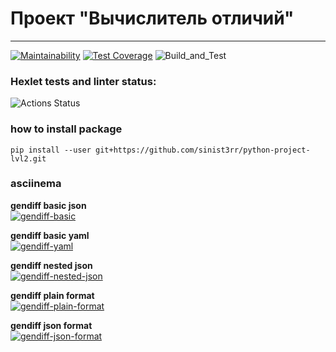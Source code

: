 # Проект "Вычислитель отличий"

---
[![Maintainability](https://api.codeclimate.com/v1/badges/f4f501f2dddceddbb013/maintainability)](https://codeclimate.com/github/sinist3rr/python-project-lvl2/maintainability)
[![Test Coverage](https://api.codeclimate.com/v1/badges/f4f501f2dddceddbb013/test_coverage)](https://codeclimate.com/github/sinist3rr/python-project-lvl2/test_coverage)
![Build_and_Test](https://github.com/sinist3rr/python-project-lvl2/workflows/build%20&%20test/badge.svg)


### Hexlet tests and linter status:
![Actions Status](https://github.com/sinist3rr/python-project-lvl2/workflows/hexlet-check/badge.svg)


### how to install package

```
pip install --user git+https://github.com/sinist3rr/python-project-lvl2.git
```

### asciinema

**gendiff basic json**\
[![gendiff-basic](https://asciinema.org/a/7NRot3MEQJbtVZB34XrmMkJDC.svg)](https://asciinema.org/a/7NRot3MEQJbtVZB34XrmMkJDC)

**gendiff basic yaml**\
[![gendiff-yaml](https://asciinema.org/a/x1cpqZ49w3mAUv9WERhAKaBxL.svg)](https://asciinema.org/a/x1cpqZ49w3mAUv9WERhAKaBxL)

**gendiff nested json**\
[![gendiff-nested-json](https://asciinema.org/a/C0Kp7SnwTuYLrgj2K0Cil3XEc.svg)](https://asciinema.org/a/C0Kp7SnwTuYLrgj2K0Cil3XEc)

**gendiff plain format**\
[![gendiff-plain-format](https://asciinema.org/a/gJ1gusyYTcV7woJfe6QwVOdur.svg)](https://asciinema.org/a/gJ1gusyYTcV7woJfe6QwVOdur)

**gendiff json format**\
[![gendiff-json-format](https://asciinema.org/a/PqYiWqUDYJbvKBjbY3MjEpuC9.svg)](https://asciinema.org/a/PqYiWqUDYJbvKBjbY3MjEpuC9)

